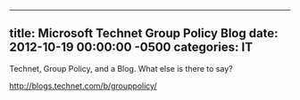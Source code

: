 ﻿---

title:  Microsoft Technet Group Policy Blog
date:   2012-10-19 00:00:00 -0500
categories: IT
---






Technet, Group Policy, and a Blog. What else is there to say?

http://blogs.technet.com/b/grouppolicy/


